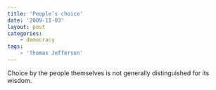 ```yaml
---
title: 'People’s choice'
date: '2009-11-03'
layout: post
categories:
    - democracy
tags:
    - 'Thomas Jefferson'
---
```


Choice by the people themselves is not generally distinguished for its wisdom.